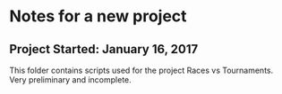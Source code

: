 # Notes for a new project
## Project Started: January 16, 2017

This folder contains scripts used for the project Races vs Tournaments. Very preliminary and incomplete.
